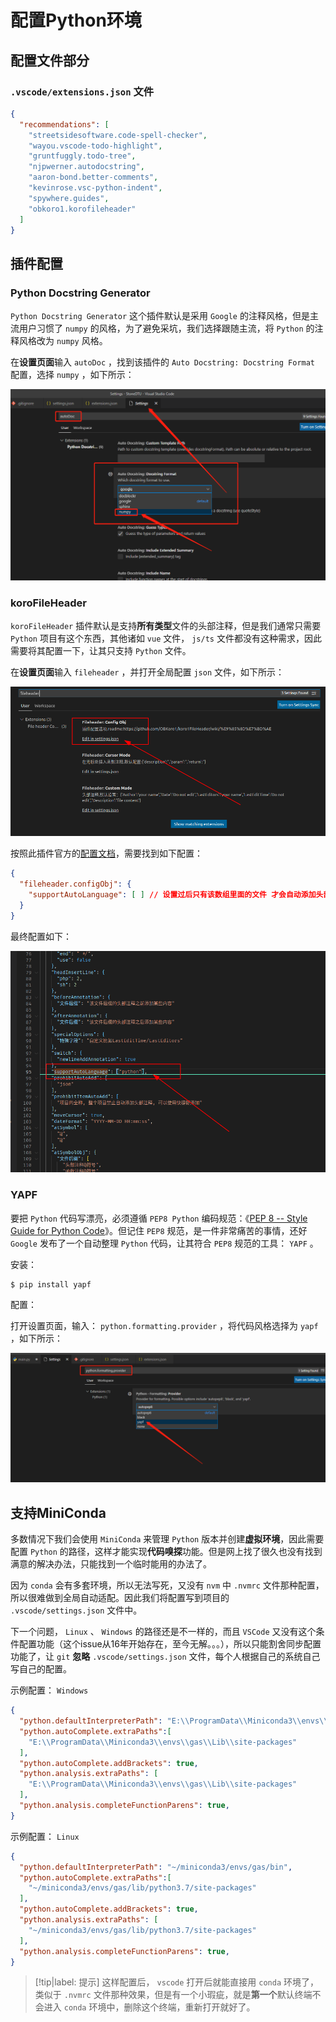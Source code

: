# 配置Python环境

## 配置文件部分

### `.vscode/extensions.json` 文件

```json
{
  "recommendations": [
    "streetsidesoftware.code-spell-checker",
    "wayou.vscode-todo-highlight",
    "gruntfuggly.todo-tree",
    "njpwerner.autodocstring",
    "aaron-bond.better-comments",
    "kevinrose.vsc-python-indent",
    "spywhere.guides",
    "obkoro1.korofileheader"
  ]
}
```

## 插件配置

### Python Docstring Generator

`Python Docstring Generator` 这个插件默认是采用 `Google` 的注释风格，但是主流用户习惯了 `numpy` 的风格，为了避免采坑，我们选择跟随主流，将 `Python` 的注释风格改为 `numpy` 风格。

在**设置页面**输入 `autoDoc` ，找到该插件的 `Auto Docstring: Docstring Format` 配置，选择 `numpy` ，如下所示：

![PythonDocstring插件配置numpy风格](assets/images/PythonDocstring插件配置numpy风格.png)

### koroFileHeader

`koroFileHeader` 插件默认是支持**所有类型**文件的头部注释，但是我们通常只需要 `Python` 项目有这个东西，其他诸如 `vue` 文件， `js/ts` 文件都没有这种需求，因此需要将其配置一下，让其只支持 `Python` 文件。

在**设置页面**输入 `fileheader` ，并打开全局配置 `json` 文件，如下所示：

![进入kora1FileHeader插件配置方式](assets/images/进入kora1FileHeader插件配置方式.png)

按照此插件官方的[配置文档](https://github.com/OBKoro1/koro1FileHeader/wiki/%E9%85%8D%E7%BD%AE)，需要找到如下配置：

```json
{
  "fileheader.configObj": {
    "supportAutoLanguage": [ ] // 设置过后只有该数组里面的文件 才会自动添加头部注释
  }
}
```

最终配置如下：

![kora1FileHeader插件白名单配置](assets/images/kora1FileHeader插件白名单配置.png)

### YAPF

要把 `Python` 代码写漂亮，必须遵循 `PEP8 Python` 编码规范：《[PEP 8 -- Style Guide for Python Code](https://www.python.org/dev/peps/pep-0008/)》。但记住 `PEP8` 规范，是一件非常痛苦的事情，还好 `Google` 发布了一个自动整理 `Python` 代码，让其符合 `PEP8` 规范的工具： `YAPF` 。

安装：

```shell
$ pip install yapf
```

配置：

打开设置页面，输入： `python.formatting.provider` ，将代码风格选择为 `yapf` ，如下所示：

![YAPF代码风格配置](assets/images/YAPF代码风格配置.png)

## 支持MiniConda

多数情况下我们会使用 `MiniConda` 来管理 `Python` 版本并创建**虚拟环境**，因此需要配置 `Python` 的路径，这样才能实现**代码嗅探**功能。但是网上找了很久也没有找到满意的解决办法，只能找到一个临时能用的办法了。

因为 `conda` 会有多套环境，所以无法写死，又没有 `nvm` 中 `.nvmrc` 文件那种配置，所以很难做到全局自动适配。因此我们将配置写到项目的 `.vscode/settings.json` 文件中。

下一个问题， `Linux` 、 `Windows` 的路径还是不一样的，而且 `VSCode` 又没有这个条件配置功能（这个issue从16年开始存在，至今无解。。。），所以只能割舍同步配置功能了，让 `git` **忽略** `.vscode/settings.json` 文件，每个人根据自己的系统自己写自己的配置。

示例配置： `Windows`

```json
{
  "python.defaultInterpreterPath": "E:\\ProgramData\\Miniconda3\\envs\\gas",
  "python.autoComplete.extraPaths":[
    "E:\\ProgramData\\Miniconda3\\envs\\gas\\Lib\\site-packages"
  ],
  "python.autoComplete.addBrackets": true,
  "python.analysis.extraPaths": [
    "E:\\ProgramData\\Miniconda3\\envs\\gas\\Lib\\site-packages"
  ],
  "python.analysis.completeFunctionParens": true,
}
```

示例配置： `Linux`

```json
{
  "python.defaultInterpreterPath": "~/miniconda3/envs/gas/bin",
  "python.autoComplete.extraPaths":[
    "~/miniconda3/envs/gas/lib/python3.7/site-packages"
  ],
  "python.autoComplete.addBrackets": true,
  "python.analysis.extraPaths": [
    "~/miniconda3/envs/gas/lib/python3.7/site-packages"
  ],
  "python.analysis.completeFunctionParens": true,
}
```

> [!tip|label: 提示]
> 这样配置后， `vscode` 打开后就能直接用 `conda` 环境了，类似于 `.nvmrc` 文件那种效果，但是有一个小瑕疵，就是**第一个**默认终端不会进入 `conda` 环境中，删除这个终端，重新打开就好了。
